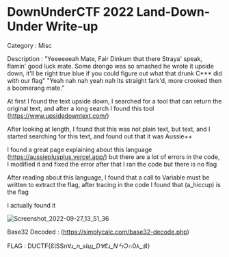 # DownUnderCTF 2022 Land-Down-Under Write-up


Category : Misc


Description : 
"Yeeeeeeah Mate, Fair Dinkum that there Straya' speak, flamin' good luck mate. Some drongo was so smashed he wrote it upside down, it'll be right true blue if you could figure out what that drunk C*** did with our flag"
"Yeah nah nah yeah nah its straight fark'd, more crooked then a boomerang mate."


At first I found the text upside down, I searched for a tool that can return the original text, and after a long search I found this tool (https://www.upsidedowntext.com/)


After looking at length, I found that this was not plain text, but text, and I started searching for this text, and found out that it was Aussie++

I found a great page explaining about this language (https://aussieplusplus.vercel.app/) but there are a lot of errors in the code, I modified it and fixed the error after that I ran the code but there is no flag

After reading about this language, I found that a call to Variable must be written to extract the flag, after tracing in the code I found that (a_hiccup) is the flag

I actually found it

![Screenshot_2022-09-27_13_51_36](https://user-images.githubusercontent.com/80649768/192601504-b9c44a83-51fa-4ade-9414-c1a0b57676ab.png)



Base32 Decoded : (https://simplycalc.com/base32-decode.php)


FLAG : DUCTF{ƐƖSSn∀_ɹ_n_sƖɥʇ_D∀Ɛɹ_NㄣƆ_∩0⅄_ℲI}
